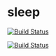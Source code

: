# sleep


[![Build Status](https://dev.azure.com/hver/Sleep%20Plugin/_apis/build/status/Sleep%20Plugin-Gradle-CI?branchName=master)](https://dev.azure.com/hver/Sleep%20Plugin/_build/latest?definitionId=2&branchName=master)


[![Build Status](https://travis-ci.com/henokv/sleep.svg?token=2gGxFu5EqsdBuZ5yvN3T&branch=master)](https://travis-ci.com/henokv/sleep)
